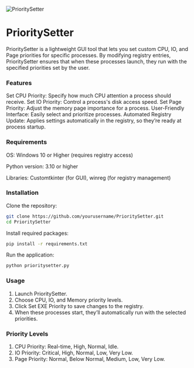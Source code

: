 
![PrioritySetter](https://github.com/user-attachments/assets/b4eadb4d-5622-4236-b8ca-d2ae066d6c72)



# PrioritySetter
PrioritySetter is a lightweight GUI tool that lets you set custom CPU, IO, and Page priorities for specific processes. 
By modifying registry entries, PrioritySetter ensures that when these processes launch, they run with the specified priorities set by the user.




### Features
Set CPU Priority: Specify how much CPU attention a process should receive.
Set IO Priority: Control a process's disk access speed.
Set Page Priority: Adjust the memory page importance for a process.
User-Friendly Interface: Easily select and prioritize processes.
Automated Registry Update: Applies settings automatically in the registry, so they’re ready at process startup.




### Requirements
OS: Windows 10 or Higher (requires registry access)

Python version: 3.10 or higher

Libraries: Customtkinter (for GUI), winreg (for registry management)


### Installation
Clone the repository:

```bash
git clone https://github.com/yourusername/PrioritySetter.git
cd PrioritySetter
```
Install required packages:

```bash
pip install -r requirements.txt
```
Run the application:

```bash
python prioritysetter.py
```




### Usage
1. Launch PrioritySetter.
2. Choose CPU, IO, and Memory priority levels.
3. Click Set EXE Priority to save changes to the registry.
4. When these processes start, they’ll automatically run with the selected priorities.


### Priority Levels
1. CPU Priority: Real-time, High, Normal, Idle.
2. IO Priority: Critical, High, Normal, Low, Very Low.
3. Page Priority: Normal, Below Normal, Medium, Low, Very Low.
